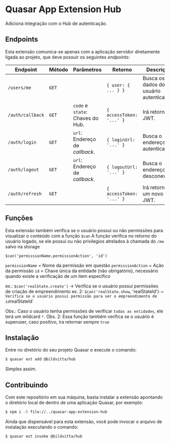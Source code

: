 # Quasar App Extension Hub

Adiciona integração com o Hub de autenticação.

## Endpoints

Esta extensão comunica-se apenas com a aplicação servidor diretamente ligada ao projeto, que deve possuir os seguintes _endpoints_:

| Endpoint | Método | Parâmetros | Retorno | Descrição |
|----------|--------|------------|---------|-----------|
| `/users/me` | `GET` | | `{ user: { ... } }` | Busca os dados do usuário autenticado. |
| `/auth/callback` | `GET` | `code` e `state`: Chaves do Hub. | `{ accessToken: '...' }` | Irá retornar o JWT. |
| `/auth/login` | `GET` | `url`: Endereço de _callback_. | `{ loginUrl: '...' }` | Busca o endereço de autenticação. |
| `/auth/logout` | `GET` | `url`: Endereço de _callback_. | `{ logoutUrl: '...' }` | Busca o endereço de desconexão. |
| `/auth/refresh` | `GET` | | `{ accessToken: '...' }` | Irá retornar um novo JWT. |

## Funções

Esta extensão também verifica se o usuário possui ou não permissões para visualizar o conteúdo com a função `$can`
A função verifica no retorno do usuário logado, se ele possui ou não privilegios atrelados à chamada do `/me` salvo na storage

`$can('permissionName.permissionAction', 'id')`

`permissionName` = Nome da permissão em questão
`permissionAction` = Ação da permissão
`id` = Chave única da entidade (não obrigatório), necessário quando existe a verificação de um item especifico

ex.: `$can('realState.create')` -> Verifica se o usuário possui permissões de criação de empreendimento
ex. 2: `$can('realState.show`, 'realStateId')` -> Verifica se o usuário possui permissão para ver o empreendimento de id `realStateId`

Obs.: Caso o usuário tenha permissões de verificar `todas as entidades`, ele terá um wildcard `*`.
Obs. 2: Essa função também verifica se o usuário é superuser, caso positivo, ira retornar sempre `true`

## Instalação

Entre no diretório do seu projeto Quasar e execute o comando:

```bash
$ quasar ext add @bildvitta/hub
```

Simples assim.

## Contribuindo

Com este repositório em sua máquina, basta instalar a extensão apontando o diretório local de dentro de uma aplicação Quasar, por exemplo:

```bash
$ npm i -D file://../quasar-app-extension-hub
```

Ainda que dispensável para esta extensão, você pode invocar o arquivo de instalação executando o comando:

```bash
$ quasar ext invoke @bildvitta/hub  
```